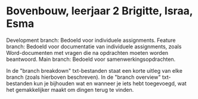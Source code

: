 # Bovenbouw, leerjaar 2 Brigitte, Israa, Esma
 
Development branch: Bedoeld voor individuele assignments.
Feature branch: Bedoeld voor documentatie van individuele assignments, zoals Word-documenten met vragen die na opdrachten moeten worden beantwoord.
Main branch: Bedoeld voor samenwerkingsopdrachten.

In de "branch breakdown" txt-bestanden staat een korte uitleg van elke branch (zoals hierboven beschreven).
In de "branch overview" txt-bestanden kun je bijhouden wat en wanneer je iets hebt toegevoegd, wat het gemakkelijker maakt om dingen terug te vinden.
